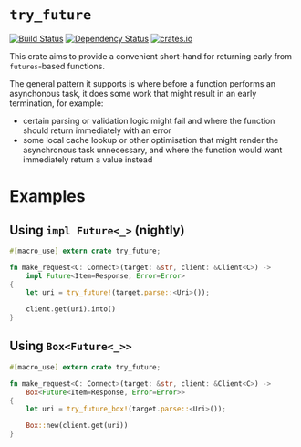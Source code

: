 # `try_future`

[![Build Status](https://travis-ci.org/srijs/rust-try-future.svg?branch=master)](https://travis-ci.org/srijs/rust-try-future)
[![Dependency Status](https://deps.rs/repo/github/srijs/rust-try-future/status.svg)](https://deps.rs/repo/github/srijs/rust-try-future)
[![crates.io](https://img.shields.io/crates/v/try_future.svg)](https://crates.io/crates/try_future)

This crate aims to provide a convenient short-hand for returning early
from `futures`-based functions.

The general pattern it supports is where before a function performs
an asynchonous task, it does some work that might result in an early
termination, for example:

- certain parsing or validation logic might fail and where the function
  should return immediately with an error
- some local cache lookup or other optimisation that might render the
  asynchronous task unnecessary, and where the function would want immediately
  return a value instead

# Examples

## Using `impl Future<_>` (nightly)

```rust
#[macro_use] extern crate try_future;

fn make_request<C: Connect>(target: &str, client: &Client<C>) ->
    impl Future<Item=Response, Error=Error>
{
    let uri = try_future!(target.parse::<Uri>());

    client.get(uri).into()
}
```

## Using `Box<Future<_>>`

```rust
#[macro_use] extern crate try_future;

fn make_request<C: Connect>(target: &str, client: &Client<C>) ->
    Box<Future<Item=Response, Error=Error>>
{
    let uri = try_future_box!(target.parse::<Uri>());

    Box::new(client.get(uri))
}
```
